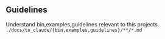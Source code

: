 <!-- ---
!-- Timestamp: 2025-06-04 08:08:18
!-- Author: ywatanabe
!-- File: /home/ywatanabe/.emacs.d/lisp/emacs-claude-code/CLAUDE.md
!-- --- -->

## Guidelines
Understand bin,examples,guidelines relevant to this projects.
`./docs/to_claude/{bin,examples,guidelines}/**/*.md`

<!-- EOF -->